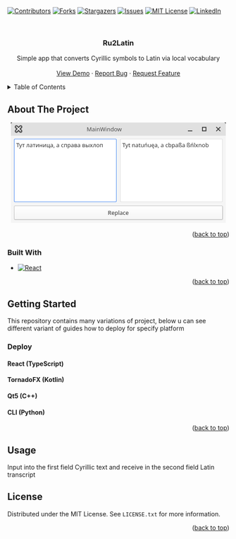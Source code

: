 <a name="readme-top"></a>

[![Contributors][contributors-shield]][contributors-url]
[![Forks][forks-shield]][forks-url]
[![Stargazers][stars-shield]][stars-url]
[![Issues][issues-shield]][issues-url]
[![MIT License][license-shield]][license-url]
[![LinkedIn][linkedin-shield]][linkedin-url]

<br />
<div align="center">
  <h3 align="center">Ru2Latin</h3>

  <p align="center">
    Simple app that converts Cyrillic symbols to Latin via local vocabulary
    <br />
    <br />
    <a href="https://github.com/syorito-hatsuki/Ru2Latin">View Demo</a>
    ·
    <a href="https://github.com/syorito-hatsuki/Ru2Latin/issues">Report Bug</a>
    ·
    <a href="https://github.com/syorito-hatsuki/Ru2Latin/issues">Request Feature</a>
  </p>
</div>

<details>
  <summary>Table of Contents</summary>
  <ol>
    <li>
      <a href="#about-the-project">About The Project</a>
      <ul>
        <li><a href="#built-with">Built With</a></li>
      </ul>
    </li>
    <li>
      <a href="#getting-started">Getting Started</a>
      <ul>
        <li>
          <a href="#deploy">Deploy</a>
          <ul>
            <li><a href="#react-typescript">React (TypeScript)</a></li>
            <li><a href="#tornadofx-kotlin">TornadoFX (Kotlin)</a></li>
            <li><a href="#qt5-c">Qt5 (C++)</a></li>
            <li><a href="#cli-python">CLI (Python)</a></li>
          </ul>
        </li>
      </ul>
    </li>
    <li><a href="#usage">Usage</a></li>
    <li><a href="#license">License</a></li>
  </ol>
</details>

## About The Project

<div align="center">
  <img src="https://raw.githubusercontent.com/syorito-hatsuki/Ru2Latin/master/screenshots/main.png"/>
</div>

<p align="right">(<a href="#readme-top">back to top</a>)</p>

### Built With

* [![React][React.js]][React-url]

<p align="right">(<a href="#readme-top">back to top</a>)</p>

## Getting Started

This repository contains many variations of project, below u can see different variant of guides how to deploy for specify platform

### Deploy

#### React (TypeScript)

#### TornadoFX (Kotlin)

#### Qt5 (C++)

#### CLI (Python)

<p align="right">(<a href="#readme-top">back to top</a>)</p>

## Usage

Input into the first field Cyrillic text and receive in the second field Latin transcript

## License

Distributed under the MIT License. See `LICENSE.txt` for more information.

<p align="right">(<a href="#readme-top">back to top</a>)</p>

[contributors-shield]: https://img.shields.io/github/contributors/syorito-hatsuki/Ru2Latin.svg?style=for-the-badge
[contributors-url]: https://github.com/syorito-hatsuki/Ru2Latin/graphs/contributors
[forks-shield]: https://img.shields.io/github/forks/syorito-hatsuki/Ru2Latin.svg?style=for-the-badge
[forks-url]: https://github.com/syorito-hatsuki/Ru2Latin/network/members
[stars-shield]: https://img.shields.io/github/stars/syorito-hatsuki/Ru2Latin.svg?style=for-the-badge
[stars-url]: https://github.com/syorito-hatsuki/Ru2Latin/stargazers
[issues-shield]: https://img.shields.io/github/issues/syorito-hatsuki/Ru2Latin.svg?style=for-the-badge
[issues-url]: https://github.com/syorito-hatsuki/Ru2Latin/issues
[license-shield]: https://img.shields.io/github/license/syorito-hatsuki/Ru2Latin.svg?style=for-the-badge
[license-url]: https://github.com/syorito-hatsuki/Ru2Latin/blob/master/LICENSE.txt
[linkedin-shield]: https://img.shields.io/badge/-LinkedIn-black.svg?style=for-the-badge&logo=linkedin&colorB=555
[linkedin-url]: https://linkedin.com/in/othneildrew
[React.js]: https://img.shields.io/badge/React-20232A?style=for-the-badge&logo=react&logoColor=61DAFB
[React-url]: https://reactjs.org/
